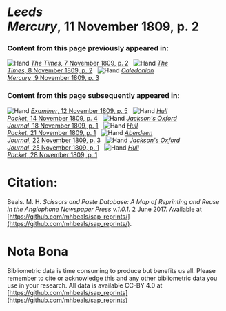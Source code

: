 # *Leeds Mercury*, 11 November 1809, p. 2  
  
### Content from this page previously appeared in:  
![Hand](http://scissorsandpaste.net/wp-content/uploads/2017/06/smallhandpointer.png) [*The Times*, 7 November 1809, p. 2](https://mhbeals.github.io/sap_html/The-Times/The-Times-7-November-1809-p-2)  
![Hand](http://scissorsandpaste.net/wp-content/uploads/2017/06/smallhandpointer.png) [*The Times*, 8 November 1809, p. 2](https://mhbeals.github.io/sap_html/The-Times/The-Times-8-November-1809-p-2)  
![Hand](http://scissorsandpaste.net/wp-content/uploads/2017/06/smallhandpointer.png) [*Caledonian Mercury*, 9 November 1809, p. 3](https://mhbeals.github.io/sap_html/Caledonian-Mercury/Caledonian-Mercury-9-November-1809-p-3)  
  
### Content from this page subsequently appeared in:  
![Hand](http://scissorsandpaste.net/wp-content/uploads/2017/06/smallhandpointer.png) [*Examiner*, 12 November 1809, p. 5](https://mhbeals.github.io/sap_html/Examiner/Examiner-12-November-1809-p-5)  
![Hand](http://scissorsandpaste.net/wp-content/uploads/2017/06/smallhandpointer.png) [*Hull Packet*, 14 November 1809, p. 4](https://mhbeals.github.io/sap_html/Hull-Packet/Hull-Packet-14-November-1809-p-4)  
![Hand](http://scissorsandpaste.net/wp-content/uploads/2017/06/smallhandpointer.png) [*Jackson's Oxford Journal*, 18 November 1809, p. 1](https://mhbeals.github.io/sap_html/Jackson's-Oxford-Journal/Jackson's-Oxford-Journal-18-November-1809-p-1)  
![Hand](http://scissorsandpaste.net/wp-content/uploads/2017/06/smallhandpointer.png) [*Hull Packet*, 21 November 1809, p. 1](https://mhbeals.github.io/sap_html/Hull-Packet/Hull-Packet-21-November-1809-p-1)  
![Hand](http://scissorsandpaste.net/wp-content/uploads/2017/06/smallhandpointer.png) [*Aberdeen Journal*, 22 November 1809, p. 3](https://mhbeals.github.io/sap_html/Aberdeen-Journal/Aberdeen-Journal-22-November-1809-p-3)  
![Hand](http://scissorsandpaste.net/wp-content/uploads/2017/06/smallhandpointer.png) [*Jackson's Oxford Journal*, 25 November 1809, p. 1](https://mhbeals.github.io/sap_html/Jackson's-Oxford-Journal/Jackson's-Oxford-Journal-25-November-1809-p-1)  
![Hand](http://scissorsandpaste.net/wp-content/uploads/2017/06/smallhandpointer.png) [*Hull Packet*, 28 November 1809, p. 1](https://mhbeals.github.io/sap_html/Hull-Packet/Hull-Packet-28-November-1809-p-1)  


# Citation: 

Beals. M. H. *Scissors and Paste Database: A Map of Reprinting and Reuse in the Anglophone Newspaper Press v.1.0.1.* 2 June 2017. Available at [https://github.com/mhbeals/sap_reprints/](https://github.com/mhbeals/sap_reprints/). 

# Nota Bona

Bibliometric data is time consuming to produce but benefits us all. Please remember to cite or acknowledge this and any other bibliometric data you use in your research. All data is available CC-BY 4.0 at [https://github.com/mhbeals/sap_reprints](https://github.com/mhbeals/sap_reprints)